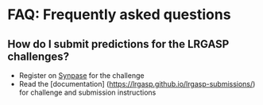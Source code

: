 # FAQ: Frequently asked questions
## How do I submit predictions for the LRGASP challenges?
- Register on [Synpase](https://www.synapse.org/#!Synapse:syn25007472/wiki/608702) for the challenge
- Read the [documentation] (https://lrgasp.github.io/lrgasp-submissions/) for challenge and submission instructions
